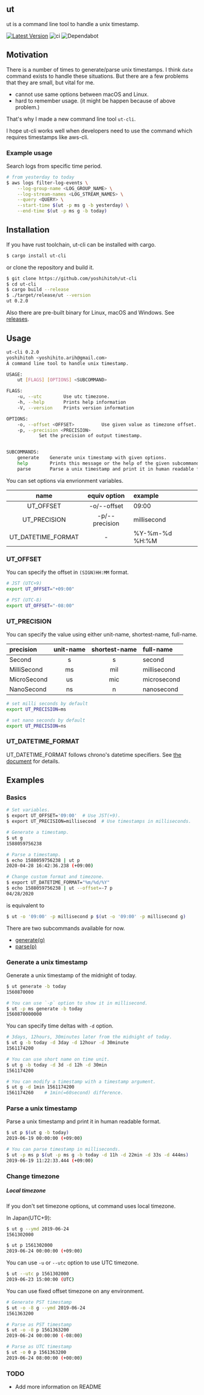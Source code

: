 ut
----

ut is a command line tool to handle a unix timestamp.

[![Latest Version](https://img.shields.io/crates/v/ut-cli.svg)](https://crates.io/crates/ut-cli)
![ci](https://github.com/yoshihitoh/ut-cli/workflows/ci/badge.svg)
![Dependabot](https://api.dependabot.com/badges/status?host=github&repo=yoshihitoh/ut-cli)

## Motivation
There is a number of times to generate/parse unix timestamps.
I think `date` command exists to handle these situations. But there are a few problems that they are small, but vital for me.
- cannot use same options between macOS and Linux.
- hard to remember usage. (it might be happen because of above problem.)

That's why I made a new command line tool `ut-cli`.

I hope ut-cli works well when developers need to use the command which requires timestamps like aws-cli.

### Example usage

Search logs from specific time period.
``` bash
# from yesterday to today
$ aws logs filter-log-events \
    --log-group-name <LOG_GROUP_NAME> \
    --log-stream-names <LOG_STREAM_NAMES> \
    --query <QUERY> \
    --start-time $(ut -p ms g -b yesterday) \
    --end-time $(ut -p ms g -b today)
```

## Installation

If you have rust toolchain, ut-cli can be installed with cargo.
``` bash
$ cargo install ut-cli
```

or clone the repository and build it.

``` bash
$ git clone https://github.com/yoshihitoh/ut-cli
$ cd ut-cli
$ cargo build --release
$ ./target/release/ut --version
ut 0.2.0
```

Also there are pre-built binary for Linux, macOS and Windows.
See [releases](https://github.com/yoshihitoh/ut-cli/releases).

## Usage
``` bash
ut-cli 0.2.0
yoshihitoh <yoshihito.arih@gmail.com>
A command line tool to handle unix timestamp.

USAGE:
    ut [FLAGS] [OPTIONS] <SUBCOMMAND>

FLAGS:
    -u, --utc        Use utc timezone.
    -h, --help       Prints help information
    -V, --version    Prints version information

OPTIONS:
    -o, --offset <OFFSET>          Use given value as timezone offset.
    -p, --precision <PRECISION>
            Set the precision of output timestamp.


SUBCOMMANDS:
    generate    Generate unix timestamp with given options.
    help        Prints this message or the help of the given subcommand(s)
    parse       Parse a unix timestamp and print it in human readable format.
```

You can set options via envrionment variables.

| name               | equiv option   | example 
|:------------------:|:--------------:|:-----------
| UT_OFFSET          | -o/--offset    | 09:00
| UT_PRECISION       | -p/--precision | millisecond
| UT_DATETIME_FORMAT | -              | %Y-%m-%d %H:%M

### UT_OFFSET
You can specify the offset in `(SIGN)HH:MM` format.


```bash
# JST (UTC+9)
export UT_OFFSET="+09:00"

# PST (UTC-8)
export UT_OFFSET="-08:00"
```

### UT_PRECISION
You can specify the value using either unit-name, shortest-name, full-name.

| precision     | unit-name | shortest-name | full-name
|:--------------|:---------:|:-------------:|:-----------
| Second        | s         | s             | second
| MilliSecond   | ms        | mil           | millisecond
| MicroSecond   | us        | mic           | microsecond
| NanoSecond    | ns        | n             | nanosecond

```bash
# set milli seconds by default
export UT_PRECISION=ms

# set nano seconds by default
export UT_PRECISION=ns
```

### UT_DATETIME_FORMAT
UT_DATETIME_FORMAT follows chrono's datetime specifiers.
See [the document](https://docs.rs/chrono/0.4.11/chrono/format/strftime/index.html) for details.


## Examples
### Basics
```bash
# Set variables.
$ export UT_OFFSET='09:00'  # Use JST(+9).
$ export UT_PRECISION=millisecond  # Use timestamps in milliseconds.

# Generate a timestamp.
$ ut g
1588059756238

# Parse a timestamp.
$ echo 1588059756238 | ut p
2020-04-28 16:42:36.238 (+09:00)

# Change custom format and timezone.
$ export UT_DATETIME_FORMAT="%m/%d/%Y"
$ echo 1588059756238 | ut --offset=-7 p
04/28/2020
```

is equivalent to

```bash
$ ut -o '09:00' -p millisecond p $(ut -o '09:00' -p millisecond g)
```

There are two subcommands available for now.
- [generate(g)](#generate-a-unix-timestamp)
- [parse(p)](#parse-a-unix-timestamp)

### Generate a unix timestamp

Generate a unix timestamp of the midnight of today.
``` bash
$ ut generate -b today
1560870000

# You can use `-p` option to show it in millisecond.
$ ut -p ms generate -b today
1560870000000
```

You can specify time deltas with `-d` option.
``` bash
# 3days, 12hours, 30minutes later from the midnight of today.
$ ut g -b today -d 3day -d 12hour -d 30minute
1561174200

# You can use short name on time unit.
$ ut g -b today -d 3d -d 12h -d 30min
1561174200

# You can modify a timestamp with a timestamp argument.
$ ut g -d 1min 1561174200
1561174260    # 1min(=60second) difference.
```

### Parse a unix timestamp

Parse a unix timestamp and print it in human readable format.
``` bash
$ ut p $(ut g -b today)
2019-06-19 00:00:00 (+09:00)

# You can parse timestamp in milliseconds.
$ ut -p ms p $(ut -p ms g -b today -d 11h -d 22min -d 33s -d 444ms)
2019-06-19 11:22:33.444 (+09:00)
```

### Change timezone

##### Local timezone
If you don't set timezone options, ut command uses local timezone.

In Japan(UTC+9):
``` bash
$ ut g --ymd 2019-06-24
1561302000

$ ut p 1561302000
2019-06-24 00:00:00 (+09:00)
```

You can use `-u` or `--utc` option to use UTC timezone.
``` bash
$ ut --utc p 1561302000
2019-06-23 15:00:00 (UTC)
```

You can use fixed offset timezone on any environment.
``` bash
# Generate PST timestamp
$ ut -o -8 g --ymd 2019-06-24
1561363200

# Parse as PST timestamp
$ ut -o -8 p 1561363200
2019-06-24 00:00:00 (-08:00)

# Parse as UTC timestamp
$ ut -o 0 p 1561363200
2019-06-24 08:00:00 (+00:00)
```

### TODO
- Add more information on README
